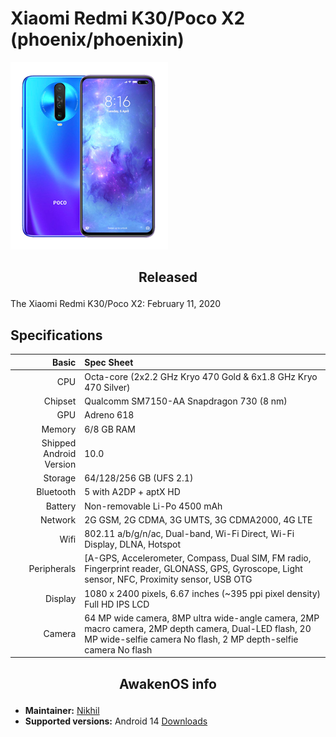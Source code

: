 # Xiaomi Redmi K30/Poco X2 (phoenix/phoenixin)

![phoenix](/images/phoenix.png)

## <p align="center"> Released </p>
The Xiaomi Redmi K30/Poco X2: February 11, 2020

## Specifications

Basic   | Spec Sheet
-------:|:-------------------------
CPU     | Octa-core (2x2.2 GHz Kryo 470 Gold & 6x1.8 GHz Kryo 470 Silver)
Chipset | Qualcomm SM7150-AA Snapdragon 730 (8 nm)
GPU     | Adreno 618
Memory  | 6/8 GB RAM
Shipped Android Version | 10.0
Storage | 64/128/256 GB (UFS 2.1)
Bluetooth  | 5 with A2DP + aptX HD
Battery | Non-removable Li-Po 4500 mAh
Network  | 2G GSM, 2G CDMA, 3G UMTS, 3G CDMA2000, 4G LTE
Wifi  | 802.11 a/b/g/n/ac, Dual-band, Wi-Fi Direct, Wi-Fi Display, DLNA, Hotspot
Peripherals  | [A-GPS, Accelerometer, Compass, Dual SIM, FM radio, Fingerprint reader, GLONASS, GPS, Gyroscope, Light sensor, NFC, Proximity sensor, USB OTG
Display | 1080 x 2400 pixels, 6.67 inches (~395 ppi pixel density) Full HD IPS LCD 
Camera  | 64 MP wide camera, 8MP ultra wide-angle camera, 2MP macro camera, 2MP depth camera, Dual-LED flash, 20 MP wide-selfie camera No flash, 2 MP depth-selfie camera No flash

## <p align="center"> AwakenOS info </p>
* **Maintainer:**         [Nikhil](https://github.com/Naruto-242)
* **Supported versions:** Android 14
[Downloads](https://sourceforge.net/projects/project-awaken/files/phoenix/)

